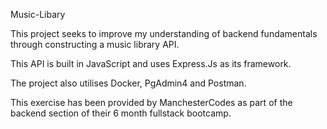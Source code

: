 Music-Libary

This project seeks to improve my understanding of backend fundamentals through constructing a music library API.

This API is built in JavaScript and uses Express.Js as its framework.

The project also utilises Docker, PgAdmin4 and Postman.

This exercise has been provided by ManchesterCodes as part of the backend section of their 6 month fullstack bootcamp.
